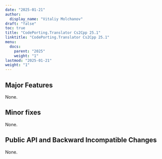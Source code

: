 ```yaml
---
date: "2025-01-21"
author:
  display_name: "Vitaliy Molchanov"
draft: "false"
toc: true
title: "CodePorting.Translator Cs2Cpp 25.1"
linktitle: "CodePorting.Translator Cs2Cpp 25.1"
menu:
  docs:
    parent: "2025"
    weight: "1"
lastmod: "2025-01-21"
weight: "1"
---
```


## Major Features ##

None.

## Minor fixes ##

None.

## Public API and Backward Incompatible Changes ##

None.
